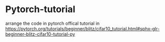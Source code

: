 # Pytorch-tutorial
arrange the code in pytorch offical tutorial in https://pytorch.org/tutorials/beginner/blitz/cifar10_tutorial.html#sphx-glr-beginner-blitz-cifar10-tutorial-py
